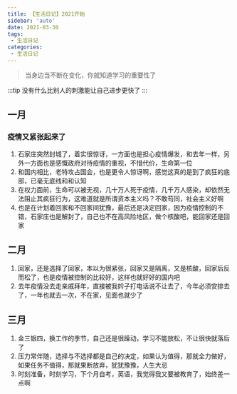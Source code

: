 ```yaml
---
title: 【生活日记】2021开始
sidebar: 'auto'
date: 2021-03-30
tags:
 - 生活日记
categories:
 - 生活日记
---
```


> 当身边当不断在变化，你就知道学习的重要性了
<!-- more -->
:::tip
没有什么比别人的刺激能让自己进步更快了
:::

## 一月

### 疫情又紧张起来了

1. 石家庄突然封城了，着实很惊讶，一方面也是担心疫情爆发，和去年一样，另外一方面也是感慨政府对待疫情的重视，不惜代价，生命第一位
2. 和国内相比，老特攻占国会，也是更令人惊讶啊，感觉这真的是到了疯狂的底部，已毫无底线和和认知
3. 在权力面前，生命可以被无视，几十万人死于疫情，几千万人感染，却依然无法阻止其疯狂行为，这难道就是所谓资本主义吗？不敢苟同，社会主义好啊
4. 也是在计划着回家和不回家间犹豫，最后还是决定回家，因为疫情控制的不错，石家庄也是解封了，自己也不在高风险地区，做个核酸吧，能回家还是回家

## 二月

1. 回家，还是选择了回家，本以为很紧张，回家又是隔离，又是核酸，回家后反而松了，也是疫情被控制的比较好，这样也就好好的国内吧
2. 去年疫情没去走亲戚拜年，直接被我妗子打电话说不让去了，今年必须安排去了，一年也就去一次，不在家，见面也就少了

## 三月

1. 金三银四，换工作的季节，自己还是很躁动，学习不能放松，不让很快就落后了
2. 压力常伴随，选择与不选择都是自己的决定，如果认为值得，那就全力做好，如果任务不值得，那就果断放弃，犹犹豫豫，人生大忌
3. 时刻准备，时刻学习，下个月自考，英语，我觉得我又要被教育了，始终差一点啊

